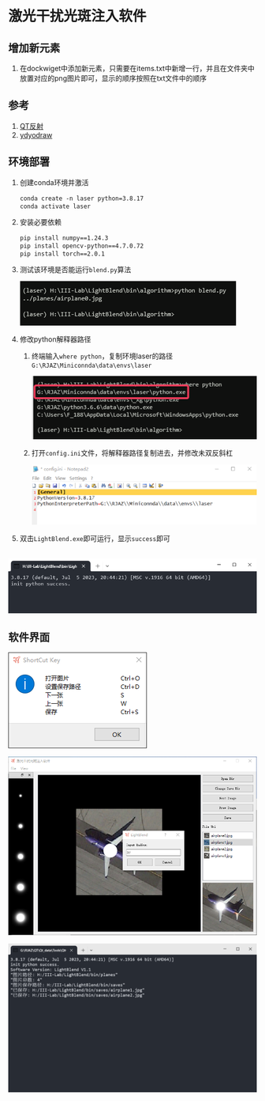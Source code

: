 # 激光干扰光斑注入软件



## 增加新元素

1. 在dockwiget中添加新元素，只需要在items.txt中新增一行，并且在文件夹中放置对应的png图片即可，显示的顺序按照在txt文件中的顺序

## 参考

1. [QT反射](https://juejin.cn/post/7113839621661786126)
1. [ydyodraw](https://github.com/yunke120/ydyodraw.git)



## 环境部署

1. 创建conda环境并激活

   ```shell
   conda create -n laser python=3.8.17
   conda activate laser
   ```

2. 安装必要依赖

   ```shell
   pip install numpy==1.24.3
   pip install opencv-python==4.7.0.72
   pip install torch==2.0.1
   ```

3. 测试该环境是否能运行`blend.py`算法

   ![image-20230721171224203](figures/image-20230721171224203.png)

4. 修改python解释器路径

   1. 终端输入`where python`，复制环境laser的路径`G:\RJAZ\Miniconnda\data\envs\laser`

      ![image-20230721171441070](figures/image-20230721171441070.png)

   2. 打开`config.ini`文件，将解释器路径复制进去，并修改未双反斜杠

      ![image-20230721171642075](figures/image-20230721171642075.png)

5. 双击`LightBlend.exe`即可运行，显示`success`即可

​		![image-20230721172021316](figures/image-20230721172021316.png)





## 软件界面

![image-20230721172117795](figures/image-20230721172117795.png)

![image-20230721172223407](figures/image-20230721172223407.png)

![image-20230721173059694](figures/image-20230721173059694.png)
